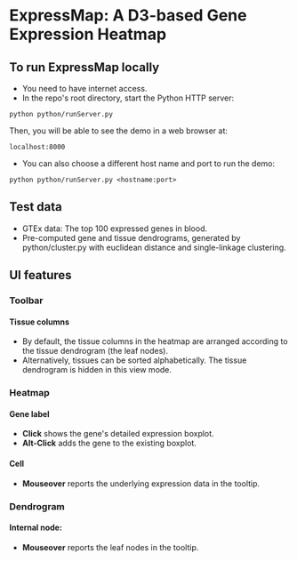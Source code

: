 # ExpressMap: A D3-based Gene Expression Heatmap

## To run ExpressMap locally
- You need to have internet access. 
- In the repo's root directory, start the Python HTTP server:

```python python/runServer.py```

Then, you will be able to see the demo in a web browser at: 

```localhost:8000```

- You can also choose a different host name and port to run the demo:

```python python/runServer.py <hostname:port>```

## Test data 
- GTEx data: The top 100 expressed genes in blood. 
- Pre-computed gene and tissue dendrograms, generated by python/cluster.py with euclidean distance and single-linkage clustering.

## UI features
### Toolbar
#### Tissue columns 
- By default, the tissue columns in the heatmap are arranged according to the tissue dendrogram (the leaf nodes). 
- Alternatively, tissues can be sorted alphabetically. The tissue dendrogram is hidden in this view mode.

### Heatmap 
#### Gene label 
- **Click** shows the gene's detailed expression boxplot.
- **Alt-Click** adds the gene to the existing boxplot.
#### Cell
- **Mouseover** reports the underlying expression data in the tooltip.

### Dendrogram
#### Internal node:
- **Mouseover** reports the leaf nodes in the tooltip.




